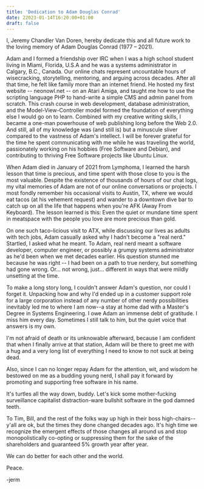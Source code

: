 ```yaml
---
title: 'Dedication to Adam Douglas Conrad'
date: 22023-01-14T16:20:00+01:00
draft: false
---
```


I, Jeremy Chandler Van Doren, hereby dedicate this and all future work to the loving memory of Adam Douglas Conrad (1977 – 2021).

Adam and I formed a friendship over IRC when I was a high school student living in Miami, Florida, U.S.A and he was a systems administrator in Calgary, B.C., Canada. Our online chats represent uncountable hours of wisecracking, storytelling, mentoring, and arguing across decades. After all that time, he felt like family more than an internet friend. He hosted my first website -- neonowl.net -- on an Atari Amiga, and taught me how to use the scripting language PHP to hand-write a simple CMS and admin panel from scratch. This crash course in web development, database administration, and the Model-View-Controller model formed the foundation of everything else I would go on to learn. Combined with my creative writing skills, I became a one-man powerhouse of web publishing long before the Web 2.0. And still, all of my knowledge was (and still is) but a minuscule sliver compared to the vastness of Adam's intellect. I will be forever grateful for the time he spent communicating with me while he was traveling the world, passionately working on his hobbies (Free Software and Debian), and contributing to thriving Free Software projects like Ubuntu Linux.

When Adam died in January of 2021 from Lymphoma, I learned the harsh lesson that time is precious, and time spent with those close to you is the most valuable. Despite the existence of thousands of hours of our chat logs, my vital memories of Adam are not of our online conversations or projects. I most fondly remember his occasional visits to Austin, TX, where we would eat tacos (at his vehement request) and wander to a downtown dive bar to catch up on all the life that happens when you're AFK (Away From Keyboard). The lesson learned is this: Even the quiet or mundane time spent in meatspace with the people you love are more precious than gold.

On one such taco-licious visit to ATX, while discussing our lives as adults with tech jobs, Adam casually asked why I hadn't become a "real nerd." Startled, I asked what he meant. To Adam, real nerd meant a software developer, computer engineer, or possibly a grumpy systems administrator as he'd been when we met decades earlier. His question stunned me because he was right -- I had been on a path to true nerdery, but something had gone wrong. Or... not wrong, just... different in ways that were mildly unsetting at the time.

To make a long story long, I couldn't answer Adam's question, nor could I forget it. Unpacking how and why I'd ended up in a customer support role for a large corporation instead of any number of other nerdy possibilities inevitably led me to where I am now--a stay at home dad with a Master's Degree in Systems Engineering. I owe Adam an immense debt of gratitude. I miss him every day. Sometimes I still talk to him, but the quiet voice that answers is my own.

I'm not afraid of death or its unknowable afterward, because I am confident that when I finally arrive at that station, Adam will be there to greet me with a hug and a very long list of everything I need to know to not suck at being dead.

Also, since I can no longer repay Adam for the attention, wit, and wisdom he bestowed on me as a budding young nerd, I shall pay it forward by promoting and supporting free software in his name.

It's turtles all the way down, buddy. Let's kick some mother-fucking surveillance capitalist distraction-ware bullshit software in the god damned teeth.

To Tim, Bill, and the rest of the folks way up high in their boss high-chairs--y'all are ok, but the times they done changed decades ago. It's high time we recognize the emergent effects of those changes all around us and stop monopolistically co-opting or suppressing them for the sake of the shareholders and guaranteed 5% growth year after year.

We can do better for each other and the world.

Peace.

-jerm
